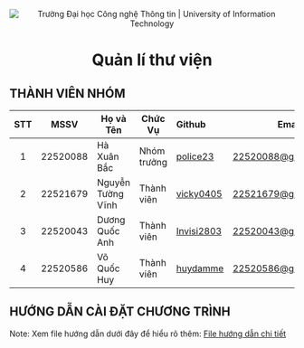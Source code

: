 <p align="center">
  <img src="https://i.imgur.com/WmMnSRt.png" alt="Trường Đại học Công nghệ Thông tin | University of Information Technology">
</p>

<h1 align="center"><b>Quản lí thư viện</b></h>

## THÀNH VIÊN NHÓM
|STT| MSSV      | Họ và Tên             |Chức Vụ    | Github                                                  | Email                   |
|:-:|:---------:| ----------------------|-----------|:--------------------------------------------------------|:------------------------:
| 1 | 22520088  | Hà Xuân Bắc           |Nhóm trưởng|[police23](https://github.com/police23)                  |22520088@gm.uit.edu.vn   |
| 2 | 22521679  | Nguyễn Tường Vĩnh     |Thành viên |[vicky0405](https://github.com/vicky0405)                |22521679@gm.uit.edu.vn   |
| 3 | 22520043  | Dương Quốc Anh        |Thành viên |[Invisi2803](https://github.com/Invisi2803)              |22520043@gm.uit.edu.vn   |
| 4 | 22520586  | Võ Quốc Huy           |Thành viên |[huydamme](https://github.com/huydamme)                  |22520586@gm.uit.edu.vn   |


## HƯỚNG DẪN CÀI ĐẶT CHƯƠNG TRÌNH
Note: Xem file hướng dẫn dưới đây để hiểu rõ thêm: <a href="https://docs.google.com/document/d/14dAhJHOZooa1QWXyu7QsIGdbgaauFk0QN4Q15KlNOqo/edit?usp=sharing">File hướng dẫn chi tiết</a>
